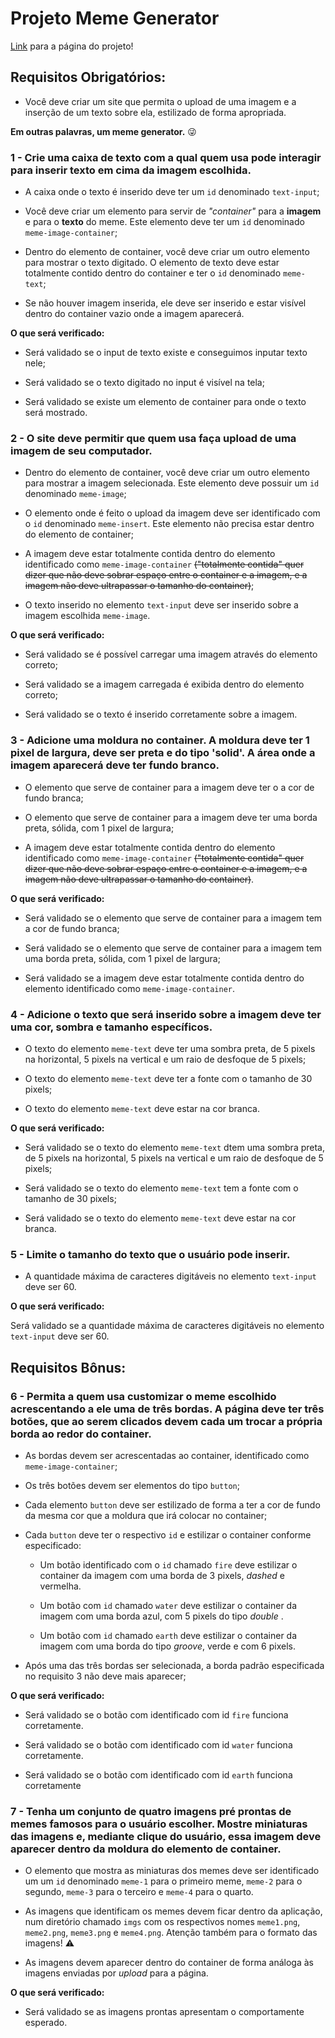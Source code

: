# Projeto Meme Generator

[Link](https://lucas-almeida-sd.github.io/Trybe-Projeto_5-Meme_Generator/) para a página do projeto!

## Requisitos Obrigatórios:

* Você deve criar um site que permita o upload de uma imagem e a inserção de um texto sobre ela, estilizado de forma apropriada.

 **Em outras palavras, um meme generator.** 😜

### 1 - Crie uma caixa de texto com a qual quem usa pode interagir para inserir texto em cima da imagem escolhida.

- A caixa onde o texto é inserido deve ter um `id` denominado `text-input`;

- Você deve criar um elemento para servir de _"container"_ para a **imagem** e para o **texto** do meme. Este elemento deve ter um `id` denominado `meme-image-container`;

- Dentro do elemento de container, você deve criar um outro elemento para mostrar o texto digitado. O elemento de texto deve estar totalmente contido dentro do container e ter o `id` denominado `meme-text`;

- Se não houver imagem inserida, ele deve ser inserido e estar visível dentro do container vazio onde a imagem aparecerá.

**O que será verificado:**

- Será validado se o input de texto existe e conseguimos inputar texto nele;

- Será validado se o texto digitado no input é visível na tela;

- Será validado se existe um elemento de container para onde o texto será mostrado.

### 2 - O site deve permitir que quem usa faça upload de uma imagem de seu computador.

- Dentro do elemento de container, você deve criar um outro elemento para mostrar a imagem selecionada. Este elemento deve possuir um `id` denominado `meme-image`;

- O elemento onde é feito o upload da imagem deve ser identificado com o `id` denominado `meme-insert`. Este elemento não precisa estar dentro do elemento de container;

- A imagem deve estar totalmente contida dentro do elemento identificado como `meme-image-container` ~~("totalmente contida" quer dizer que não deve sobrar espaço entre o container e a imagem, e a imagem não deve ultrapassar o tamanho do container)~~;

- O texto inserido no elemento `text-input` deve ser inserido sobre a imagem escolhida `meme-image`.

**O que será verificado:**

- Será validado se é possível carregar uma imagem através do elemento correto;

- Será validado se a imagem carregada é exibida dentro do elemento correto;

- Será validado se o texto é inserido corretamente sobre a imagem.

### 3 - Adicione uma moldura no container. A moldura deve ter 1 pixel de largura, deve ser preta e do tipo 'solid'. A área onde a imagem aparecerá deve ter fundo branco.

- O elemento que serve de container para a imagem deve ter o a cor de fundo branca;

- O elemento que serve de container para a imagem deve ter uma borda preta, sólida, com 1 pixel de largura;

- A imagem deve estar totalmente contida dentro do elemento identificado como `meme-image-container` ~~("totalmente contida" quer dizer que não deve sobrar espaço entre o container e a imagem, e a imagem não deve ultrapassar o tamanho do container)~~.

**O que será verificado:**

- Será validado se o elemento que serve de container para a imagem tem a cor de fundo branca;

- Será validado se o elemento que serve de container para a imagem tem uma borda preta, sólida, com 1 pixel de largura;

- Será validado se a imagem deve estar totalmente contida dentro do elemento identificado como `meme-image-container`.

### 4 - Adicione o texto que será inserido sobre a imagem deve ter uma cor, sombra e tamanho específicos.

- O texto do elemento `meme-text` deve ter uma sombra preta, de 5 pixels na horizontal, 5 pixels na vertical e um raio de desfoque de 5 pixels;

- O texto do elemento `meme-text` deve ter a fonte com o tamanho de 30 pixels;

- O texto do elemento `meme-text` deve estar na cor branca.

**O que será verificado:**

- Será validado se o texto do elemento `meme-text` dtem uma sombra preta, de 5 pixels na horizontal, 5 pixels na vertical e um raio de desfoque de 5 pixels;

- Será validado se o texto do elemento `meme-text` tem a fonte com o tamanho de 30 pixels;

- Será validado se o texto do elemento `meme-text` deve estar na cor branca.

### 5 - Limite o tamanho do texto que o usuário pode inserir.

-  A quantidade máxima de caracteres digitáveis no elemento `text-input` deve ser 60.

**O que será verificado:**

Será validado se a quantidade máxima de caracteres digitáveis no elemento `text-input` deve ser 60.

## Requisitos Bônus:

### 6 - Permita a quem usa customizar o meme escolhido acrescentando a ele uma de três bordas. A página deve ter três botões, que ao serem clicados devem cada um trocar a própria borda ao redor do container.

- As bordas devem ser acrescentadas ao container, identificado como `meme-image-container`;

- Os três botões devem ser elementos do tipo `button`;

- Cada elemento `button` deve ser estilizado de forma a ter a cor de fundo da mesma cor que a moldura que irá colocar no container;

- Cada `button` deve ter o respectivo `id` e estilizar o container conforme especificado:

  * Um botão identificado com o `id` chamado `fire` deve estilizar o container da imagem com uma borda de 3 pixels, _dashed_ e vermelha.

  * Um botão com `id` chamado `water` deve estilizar o container da imagem com uma borda azul, com 5 pixels do tipo _double_ .

  * Um botão com `id` chamado `earth` deve estilizar o container da imagem com uma borda do tipo _groove_, verde e com 6 pixels.

- Após uma das três bordas ser selecionada, a borda padrão especificada no requisito 3 não deve mais aparecer;

**O que será verificado:**

- Será validado se o botão com identificado com id `fire` funciona corretamente.

- Será validado se o botão com identificado com id `water` funciona corretamente.

- Será validado se o botão com identificado com id `earth` funciona corretamente

### 7 - Tenha um conjunto de quatro imagens pré prontas de memes famosos para o usuário escolher. Mostre miniaturas das imagens e, mediante clique do usuário, essa imagem deve aparecer dentro da moldura do elemento de container.

- O elemento que mostra as miniaturas dos memes deve ser identificado um um `id` denominado `meme-1` para o primeiro meme, `meme-2` para o segundo, `meme-3` para o terceiro e `meme-4` para o quarto.

- As imagens que identificam os memes devem ficar dentro da aplicação, num diretório chamado `imgs` com os respectivos nomes `meme1.png`, `meme2.png`, `meme3.png` e `meme4.png`. Atenção também para o formato das imagens! ⚠️

- As imagens devem aparecer dentro do container de forma análoga às imagens enviadas por _upload_ para a página.

**O que será verificado:**

- Será validado se as imagens prontas apresentam o comportamente esperado.

